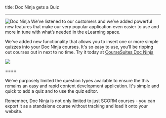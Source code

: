 title: Doc Ninja gets a Quiz

----

<img src="https://www.coursesuite.ninja/img/deee88f4f56a86028812d2ef6295880f.png" alt="Doc Ninja" class="float-right" style="max-width:20%;"/>
We’ve listened to our customers and we’ve added powerful new features that make our very popular application even easier to use and more in tune with what’s needed in the eLearning space. 

We've added new functionality that allows you to insert one or more simple quizzes into your Doc Ninja courses. It's so easy to use, you’ll be ripping out courses out in next to no time. Try it today at [CourseSuites Doc Ninja](https://www.coursesuite.ninja/home/docninja)

<img src="https://www.coursesuite.ninja/img/4402c7cd9b16b47eef6b26396fbc97e3.png" style="max-width:60%">



====

We’ve purposely limited the question types available to ensure the this remains an easy and rapid content development application. It's simple and quick to add a quiz and to use the quiz editor.

Remember, Doc Ninja is not only limited to just SCORM courses - you can export it as a standalone course without tracking and load it onto your website.